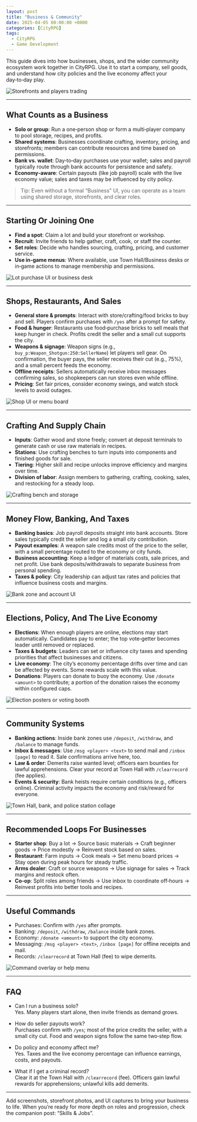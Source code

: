 ```yaml
---
layout: post
title: "Business & Community"
date: 2025-04-05 00:00:00 +0000
categories: [CityRPG]
tags:
  - CityRPG
  - Game Development
---
```


This guide dives into how businesses, shops, and the wider community ecosystem work together in CityRPG. Use it to start a company, sell goods, and understand how city policies and the live economy affect your day‑to‑day play.

![Storefronts and players trading](https://placehold.co/600x400?text=Placeholder&format=svg)

---

## What Counts as a Business

- **Solo or group**: Run a one‑person shop or form a multi‑player company to pool storage, recipes, and profits.
- **Shared systems**: Businesses coordinate crafting, inventory, pricing, and storefronts; members can contribute resources and time based on permissions.
- **Bank vs. wallet**: Day‑to‑day purchases use your wallet; sales and payroll typically route through bank accounts for persistence and safety.
- **Economy‑aware**: Certain payouts (like job payroll) scale with the live economy value; sales and taxes may be influenced by city policy.

> Tip: Even without a formal “Business” UI, you can operate as a team using shared storage, storefronts, and clear roles.

---

## Starting Or Joining One

- **Find a spot**: Claim a lot and build your storefront or workshop.
- **Recruit**: Invite friends to help gather, craft, cook, or staff the counter.
- **Set roles**: Decide who handles sourcing, crafting, pricing, and customer service.
- **Use in‑game menus**: Where available, use Town Hall/Business desks or in‑game actions to manage membership and permissions.

![Lot purchase UI or business desk](https://placehold.co/600x400?text=Placeholder&format=svg)

---

## Shops, Restaurants, And Sales

- **General store & prompts**: Interact with store/crafting/food bricks to buy and sell. Players confirm purchases with `/yes` after a prompt for safety.
- **Food & hunger**: Restaurants use food‑purchase bricks to sell meals that keep hunger in check. Profits credit the seller and a small cut supports the city.
- **Weapons & signage**: Weapon signs (e.g., `buy_p:Weapon_Shotgun:250:SellerName`) let players sell gear. On confirmation, the buyer pays, the seller receives their cut (e.g., 75%), and a small percent feeds the economy.
- **Offline receipts**: Sellers automatically receive inbox messages confirming sales, so shopkeepers can run stores even while offline.
- **Pricing**: Set fair prices, consider economy swings, and watch stock levels to avoid outages.

![Shop UI or menu board](https://placehold.co/600x400?text=Placeholder&format=svg)

---

## Crafting And Supply Chain

- **Inputs**: Gather wood and stone freely; convert at deposit terminals to generate cash or use raw materials in recipes.
- **Stations**: Use crafting benches to turn inputs into components and finished goods for sale.
- **Tiering**: Higher skill and recipe unlocks improve efficiency and margins over time.
- **Division of labor**: Assign members to gathering, crafting, cooking, sales, and restocking for a steady loop.

![Crafting bench and storage](https://placehold.co/600x400?text=Placeholder&format=svg)

---

## Money Flow, Banking, And Taxes

- **Banking basics**: Job payroll deposits straight into bank accounts. Store sales typically credit the seller and log a small city contribution.
- **Payout examples**: A weapon sale credits most of the price to the seller, with a small percentage routed to the economy or city funds.
- **Business accounting**: Keep a ledger of materials costs, sale prices, and net profit. Use bank deposits/withdrawals to separate business from personal spending.
- **Taxes & policy**: City leadership can adjust tax rates and policies that influence business costs and margins.

![Bank zone and account UI](https://placehold.co/600x400?text=Placeholder&format=svg)

---

## Elections, Policy, And The Live Economy

- **Elections**: When enough players are online, elections may start automatically. Candidates pay to enter; the top vote‑getter becomes leader until removed or replaced.
- **Taxes & budgets**: Leaders can set or influence city taxes and spending priorities that affect businesses and citizens.
- **Live economy**: The city’s economy percentage drifts over time and can be affected by events. Some rewards scale with this value.
- **Donations**: Players can donate to buoy the economy. Use `/donate <amount>` to contribute; a portion of the donation raises the economy within configured caps.

![Election posters or voting booth](https://placehold.co/600x400?text=Placeholder&format=svg)

---

## Community Systems

- **Banking actions**: Inside bank zones use `/deposit`, `/withdraw`, and `/balance` to manage funds.
- **Inbox & messages**: Use `/msg <player> <text>` to send mail and `/inbox [page]` to read it. Sale confirmations arrive here, too.
- **Law & order**: Demerits raise wanted level; officers earn bounties for lawful apprehensions. Clear your record at Town Hall with `/clearrecord` (fee applies).
- **Events & security**: Bank heists require certain conditions (e.g., officers online). Criminal activity impacts the economy and risk/reward for everyone.

![Town Hall, bank, and police station collage](https://placehold.co/600x400?text=Placeholder&format=svg)

---

## Recommended Loops For Businesses

- **Starter shop**: Buy a lot → Source basic materials → Craft beginner goods → Price modestly → Reinvent stock based on sales.
- **Restaurant**: Farm inputs → Cook meals → Set menu board prices → Stay open during peak hours for steady traffic.
- **Arms dealer**: Craft or source weapons → Use signage for sales → Track margins and restock often.
- **Co‑op**: Split roles among friends → Use inbox to coordinate off‑hours → Reinvest profits into better tools and recipes.

---

## Useful Commands

- Purchases: Confirm with `/yes` after prompts.
- Banking: `/deposit`, `/withdraw`, `/balance` inside bank zones.
- Economy: `/donate <amount>` to support the city economy.
- Messaging: `/msg <player> <text>`, `/inbox [page]` for offline receipts and mail.
- Records: `/clearrecord` at Town Hall (fee) to wipe demerits.

![Command overlay or help menu](https://placehold.co/600x400?text=Placeholder&format=svg)

---

## FAQ

- Can I run a business solo?  
  Yes. Many players start alone, then invite friends as demand grows.

- How do seller payouts work?  
  Purchases confirm with `/yes`; most of the price credits the seller, with a small city cut. Food and weapon signs follow the same two‑step flow.

- Do policy and economy affect me?  
  Yes. Taxes and the live economy percentage can influence earnings, costs, and payouts.

- What if I get a criminal record?  
  Clear it at the Town Hall with `/clearrecord` (fee). Officers gain lawful rewards for apprehensions; unlawful kills add demerits.

---

Add screenshots, storefront photos, and UI captures to bring your business to life. When you’re ready for more depth on roles and progression, check the companion post: “Skills & Jobs”.

